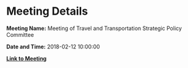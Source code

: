 # Meeting Details

**Meeting Name:** Meeting of Travel and Transportation Strategic Policy Committee

**Date and Time:** 2018-02-12 10:00:00

**[Link to Meeting](https://www.limerick.ie/council/whats-on/meeting-travel-and-transportation-strategic-policy-committee)**
